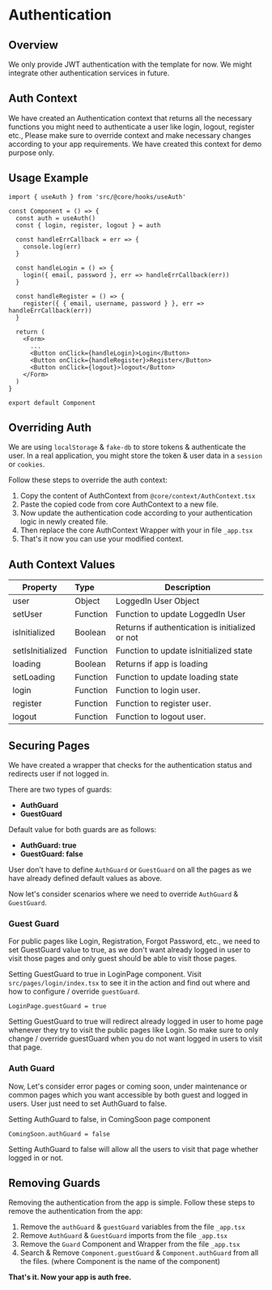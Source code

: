 # Authentication

## Overview

We only provide JWT authentication with the template for now. We might integrate other authentication services in future.

## Auth Context

We have created an Authentication context that returns all the necessary functions you might need to authenticate a user like login, logout, register etc., Please make sure to override context and make necessary changes according to your app requirements. We have created this context for demo purpose only.

## Usage Example

```tsx
import { useAuth } from 'src/@core/hooks/useAuth'

const Component = () => {
  const auth = useAuth()
  const { login, register, logout } = auth

  const handleErrCallback = err => {
    console.log(err)
  }

  const handleLogin = () => {
    login({ email, password }, err => handleErrCallback(err))
  }

  const handleRegister = () => {
    register({ { email, username, password } }, err => handleErrCallback(err))
  }

  return (
    <Form>
      ...
      <Button onClick={handleLogin}>Login</Button>
      <Button onClick={handleRegister}>Register</Button>
      <Button onClick={logout}>logout</Button>
    </Form>
  )
}

export default Component
```

## Overriding Auth

We are using `localStorage` & `fake-db` to store tokens & authenticate the user.
In a real application, you might store the token & user data in a `session` or `cookies`.

Follow these steps to override the auth context:

1. Copy the content of AuthContext from `@core/context/AuthContext.tsx`
2. Paste the copied code from core AuthContext to a new file.
3. Now update the authentication code according to your authentication logic in newly created file.
4. Then replace the core AuthContext Wrapper with your in file `_app.tsx`
5. That's it now you can use your modified context.

## Auth Context Values

| Property         | Type     | Description                                     |
| ---------------- | :------- | ----------------------------------------------- |
| user             | Object   | LoggedIn User Object                            |
| setUser          | Function | Function to update LoggedIn User                |
| isInitialized    | Boolean  | Returns if authentication is initialized or not |
| setIsInitialized | Function | Function to update isInitialized state          |
| loading          | Boolean  | Returns if app is loading                       |
| setLoading       | Function | Function to update loading state                |
| login            | Function | Function to login user.                         |
| register         | Function | Function to register user.                      |
| logout           | Function | Function to logout user.                        |

## Securing Pages

We have created a wrapper that checks for the authentication status and redirects user if not logged in.

There are two types of guards:

- **AuthGuard**
- **GuestGuard**

Default value for both guards are as follows:

- **AuthGuard: true**
- **GuestGuard: false**

User don't have to define `AuthGuard` or `GuestGuard` on all the pages as we have already defined default values as above.

Now let's consider scenarios where we need to override `AuthGuard` & `GuestGuard`.

### Guest Guard

For public pages like Login, Registration, Forgot Password, etc., we need to set GuestGuard value to true, as we don't want already logged in user to visit those pages and only guest should be able to visit those pages.

Setting GuestGuard to true in LoginPage component. Visit `src/pages/login/index.tsx` to see it in the action and find out where and how to configure / override `guestGuard`.

```tsx
LoginPage.guestGuard = true
```

Setting GuestGuard to true will redirect already logged in user to home page whenever they try to visit the public pages like Login. So make sure to only change / override guestGuard when you do not want logged in users to visit that page.

### Auth Guard

Now, Let's consider error pages or coming soon, under maintenance or common pages which you want accessible by both guest and logged in users. User just need to set AuthGuard to false.

Setting AuthGuard to false, in ComingSoon page component

```tsx
ComingSoon.authGuard = false
```

Setting AuthGuard to false will allow all the users to visit that page whether logged in or not.

## Removing Guards

Removing the authentication from the app is simple.
Follow these steps to remove the authentication from the app:

1. Remove the `authGuard` & `guestGuard` variables from the file `_app.tsx`
2. Remove `AuthGuard` & `GuestGuard` imports from the file `_app.tsx`
3. Remove the `Guard` Component and Wrapper from the file `_app.tsx`
4. Search & Remove `Component.guestGuard` & `Component.authGuard` from all the files. (where Component is the name of the component)

**That's it. Now your app is auth free.**
